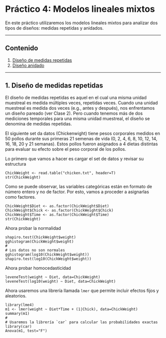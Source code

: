 # Práctico 4: Modelos lineales mixtos

En este práctico utilizaremos los modelos lineales mixtos para analizar dos tipos de diseños: medidas repetidas y anidados.

---

## Contenido

1. [Diseño de medidas repetidas]()
2. [Diseño anidado]()

---
## 1. Diseño de medidas repetidas

El diseño de medidas repetidas es aquel en el cual una misma unidad muestreal es medida múltiples veces, repetidas veces. Cuando una unidad muestreal es medida dos veces (e.g., antes y después), 
nos enfrentamos un diseño pareado (ver Clase 2). Pero cuando tenemos más de dos mediciones temporales para una misma unidad muestreal, el diseño se denomina de medidas repetidas.

El siguiente set da datos (Chickenwight) tiene pesos corporales medidos en 50 pollos durante sus primeras 21 semenas de vida (0, 2, 4, 6, 8, 10, 12, 14, 16, 18, 20 y 21 semanas).
Estos pollos fueron asignados a 4 dietas distintas para evaluar su efecto sobre el peso corporal de los pollos.

Lo primero que vamos a hacer es cargar el set de datos y revisar su estructura
```
ChickWeight <- read.table("chicken.txt", header=T)
str(ChickWeight)
```

Como se puede observar, las variables categóricas están en formato de número entero y no de factor. Por esto, vamos a proceder a asignarlas como factores.
```
ChickWeight$Diet <- as.factor(ChickWeight$Diet)
ChickWeight$Chick <- as.factor(ChickWeight$Chick)
ChickWeight$Time <- as.factor(ChickWeight$Time)
str(ChickWeight)
```

Ahora probar la normalidad
```
shapiro.test(ChickWeight$weight)
gghistogram(ChickWeight$weight)
#
# Los datos no son normales
gghistogram(log10(ChickWeight$weight))
shapiro.test(log10(ChickWeight$weight))
```

Ahora probar homocedasticidad
```
leveneTest(weight ~ Diet, data=ChickWeight)
leveneTest(log10(weight) ~ Diet, data=ChickWeight)
```

Ahora usaremos una librería llamada `lmer` que permite incluir efectos fijos y aleatorios.
```
library(lme4)
m1 <- lmer(weight ~ Diet*Time + (1|Chick), data=ChickWeight)
summary(m1)
#
# Usaremos la librería `car` para calcular las probabilidades exactas
library(car)
Anova(m1, test="F")
```

